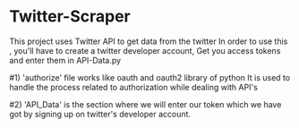 # Twitter-Scraper

This project uses Twitter API to get data from the twitter
In order to use this , you'll have to create a twitter developer account,
Get you access tokens and enter them in API-Data.py

#1) 'authorize' 
  file works like oauth and oauth2 library of python
  It is used to handle the process related to authorization while dealing with API's
  
#2) 'API_Data' 
  is the section where we will enter our token which we have got by signing up on twitter's developer account.
